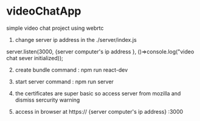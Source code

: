 # videoChatApp
simple video chat project using webrtc

1. change server ip address in the ./server/index.js

server.listen(3000, {server computer's ip address  }, ()=>console.log("video chat sever initialized));


2. create bundle command : npm run react-dev

3. start server command : npm run server 

4. the certificates are super basic so access server from mozilla and dismiss sercurity warning 

5. access in browser at https:// {server computer's ip address} :3000
